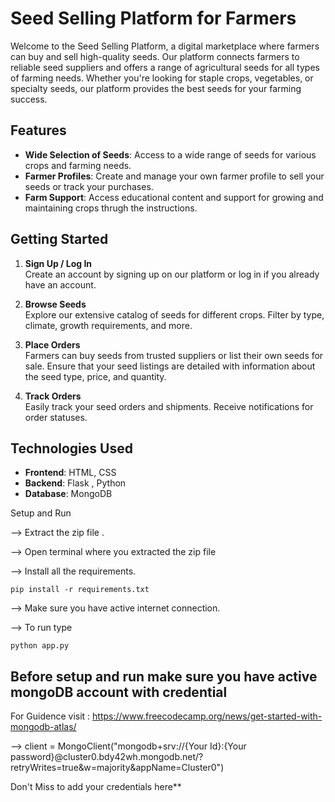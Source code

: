 # Seed Selling Platform for Farmers

Welcome to the Seed Selling Platform, a digital marketplace where farmers can buy and sell high-quality seeds. Our platform connects farmers to reliable seed suppliers and offers a range of agricultural seeds for all types of farming needs. Whether you're looking for staple crops, vegetables, or specialty seeds, our platform provides the best seeds for your farming success.

## Features

- **Wide Selection of Seeds**: Access to a wide range of seeds for various crops and farming needs.
- **Farmer Profiles**: Create and manage your own farmer profile to sell your seeds or track your purchases.
- **Farm Support**: Access educational content and support for growing and maintaining crops thrugh the instructions.

## Getting Started

1. **Sign Up / Log In**  
   Create an account by signing up on our platform or log in if you already have an account.
   
2. **Browse Seeds**  
   Explore our extensive catalog of seeds for different crops. Filter by type, climate, growth requirements, and more.

3. **Place Orders**  
   Farmers can buy seeds from trusted suppliers or list their own seeds for sale. Ensure that your seed listings are detailed with information about the seed type, price, and quantity.

4. **Track Orders**  
   Easily track your seed orders and shipments. Receive notifications for order statuses.

## Technologies Used

- **Frontend**: HTML, CSS
- **Backend**: Flask , Python
- **Database**: MongoDB


Setup and Run

--> Extract the zip file .

--> Open terminal where you extracted the zip file

--> Install all the requirements.

    pip install -r requirements.txt

--> Make sure you have active internet connection.

--> To run type

    python app.py


## Before setup and run make sure you have active mongoDB account with credential

For Guidence visit : https://www.freecodecamp.org/news/get-started-with-mongodb-atlas/

--> client = MongoClient("mongodb+srv://{Your Id}:{Your password}@cluster0.bdy42wh.mongodb.net/?retryWrites=true&w=majority&appName=Cluster0")

Don't Miss to add your credentials here**
